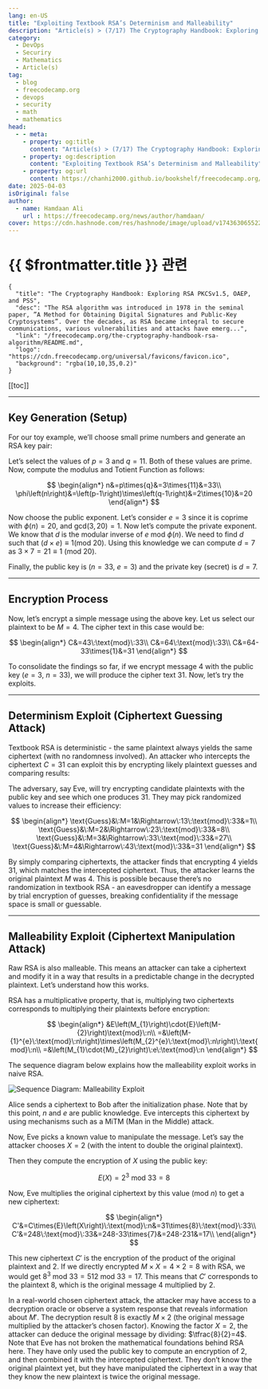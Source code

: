 ```yaml
---
lang: en-US
title: "Exploiting Textbook RSA’s Determinism and Malleability"
description: "Article(s) > (7/17) The Cryptography Handbook: Exploring RSA PKCSv1.5, OAEP, and PSS" 
category:
  - DevOps
  - Securiry
  - Mathematics
  - Article(s)
tag:
  - blog
  - freecodecamp.org
  - devops
  - security
  - math
  - mathematics
head:
  - - meta:
    - property: og:title
      content: "Article(s) > (7/17) The Cryptography Handbook: Exploring RSA PKCSv1.5, OAEP, and PSS"
    - property: og:description
      content: "Exploiting Textbook RSA’s Determinism and Malleability"
    - property: og:url
      content: https://chanhi2000.github.io/bookshelf/freecodecamp.org/the-cryptography-handbook-rsa-algorithm/exploiting-textbook-rsas-determinism-and-malleability.html
date: 2025-04-03
isOriginal: false
author:
  - name: Hamdaan Ali
    url : https://freecodecamp.org/news/author/hamdaan/
cover: https://cdn.hashnode.com/res/hashnode/image/upload/v1743630655223/f7e0c094-2103-42cd-97bd-be79d14fff67.png
---
```


# {{ $frontmatter.title }} 관련

```component VPCard
{
  "title": "The Cryptography Handbook: Exploring RSA PKCSv1.5, OAEP, and PSS",
  "desc": "The RSA algorithm was introduced in 1978 in the seminal paper, ”A Method for Obtaining Digital Signatures and Public-Key Cryptosystems”. Over the decades, as RSA became integral to secure communications, various vulnerabilities and attacks have emerg...",
  "link": "/freecodecamp.org/the-cryptography-handbook-rsa-algorithm/README.md",
  "logo": "https://cdn.freecodecamp.org/universal/favicons/favicon.ico",
  "background": "rgba(10,10,35,0.2)"
}
```

[[toc]]

---

<SiteInfo
  name="The Cryptography Handbook: Exploring RSA PKCSv1.5, OAEP, and PSS"
  desc="The RSA algorithm was introduced in 1978 in the seminal paper, ”A Method for Obtaining Digital Signatures and Public-Key Cryptosystems”. Over the decades, as RSA became integral to secure communications, various vulnerabilities and attacks have emerg..."
  url="https://freecodecamp.org/news/the-cryptography-handbook-rsa-algorithm#heading-exploiting-textbook-rsas-determinism-and-malleability"
  logo="https://cdn.freecodecamp.org/universal/favicons/favicon.ico"
  preview="https://cdn.hashnode.com/res/hashnode/image/upload/v1743630655223/f7e0c094-2103-42cd-97bd-be79d14fff67.png"/>

## Key Generation (Setup)

For our toy example, we’ll choose small prime numbers and generate an RSA key pair:

Let’s select the values of $p=3$ and $q=11$. Both of these values are prime. Now, compute the modulus and Totient Function as follows:

$$
\begin{align*}
n&=p\times{q}&=3\times{11}&=33\\
\phi\left(n\right)&=\left(p-1\right)\times\left(q-1\right)&=2\times{10}&=20
\end{align*}
$$

Now choose the public exponent. Let’s consider $e=3$ since it is coprime with $\phi\left(n\right)=20$, and $\text{gcd}\left(3,20\right)=1$. Now let’s compute the private exponent. We know that $d$ is the modular inverse of $e\:\text{mod}\:\phi\left(n\right)$. We need to find $d$ such that $\left(d\times{e}\right)\equiv{1}\left(\text{mod}\:20\right)$. Using this knowledge we can compute $d=7$ as $3\times{7}=21\equiv1\:\left(\text{mod}\:20\right)$.

Finally, the public key is ($n=33$, $e=3$) and the private key (secret) is $d=7$.

---

## Encryption Process

Now, let’s encrypt a simple message using the above key. Let us select our plaintext to be $M=4$. The cipher text in this case would be:

$$
\begin{align*}
C&=43\:\text{mod}\:33\\
C&=64\:\text{mod}\:33\\
C&=64-33\times{1}&=31
\end{align*}
$$

To consolidate the findings so far, if we encrypt message $4$ with the public key $(e=3,\:n=33)$, we will produce the cipher text $31$. Now, let’s try the exploits.

---

## Determinism Exploit (Ciphertext Guessing Attack)

Textbook RSA is deterministic - the same plaintext always yields the same ciphertext (with no randomness involved). An attacker who intercepts the ciphertext $C=31$ can exploit this by encrypting likely plaintext guesses and comparing results:

The adversary, say Eve, will try encrypting candidate plaintexts with the public key and see which one produces $31$. They may pick randomized values to increase their efficiency:

$$
\begin{align*}
\text{Guess}&\:M=1&\Rightarrow\:13\:\text{mod}\:33&=1\\
\text{Guess}&\:M=2&\Rightarrow\:23\:\text{mod}\:33&=8\\
\text{Guess}&\:M=3&\Rightarrow\:33\:\text{mod}\:33&=27\\
\text{Guess}&\:M=4&\Rightarrow\:43\:\text{mod}\:33&=31
\end{align*}
$$

By simply comparing ciphertexts, the attacker finds that encrypting $4$ yields $31$, which matches the intercepted ciphertext. Thus, the attacker learns the original plaintext $M$ was $4$. This is possible because there’s no randomization in textbook RSA - an eavesdropper can identify a message by trial encryption of guesses, breaking confidentiality if the message space is small or guessable.

---

## Malleability Exploit (Ciphertext Manipulation Attack)

Raw RSA is also malleable. This means an attacker can take a ciphertext and modify it in a way that results in a predictable change in the decrypted plaintext. Let’s understand how this works.

RSA has a multiplicative property, that is, multiplying two ciphertexts corresponds to multiplying their plaintexts before encryption:

$$
\begin{align*}
&E\left(M_{1}\right)\cdot{E}\left(M-{2}\right)\text{mod}\:n\\
=&\left(M-{1}^{e}\:\text{mod}\:n\right)\times\left(M_{2}^{e}\:\text{mod}\:n\right)\:\text{mod}\:n\\
=&\left(M_{1}\cdot{M}_{2}\right)\:e\:\text{mod}\:n
\end{align*}
$$

The sequence diagram below explains how the malleability exploit works in naive RSA.

![Sequence Diagram: Malleability Exploit](https://cdn.hashnode.com/res/hashnode/image/upload/v1741314973046/6be306c5-3ca6-4ea8-8daf-d1937b6459df.png)
<!-- TODO: mermaid -->

Alice sends a ciphertext to Bob after the initialization phase. Note that by this point, $n$ and $e$ are public knowledge. Eve intercepts this ciphertext by using mechanisms such as a MiTM (Man in the Middle) attack.

Now, Eve picks a known value to manipulate the message. Let’s say the attacker chooses $X=2$ (with the intent to double the original plaintext).

Then they compute the encryption of $X$ using the public key:

$$
E\left(X\right)=2^{3}\:\text{mod}\:33=8
$$

Now, Eve multiplies the original ciphertext by this value ($\text{mod}\:n$) to get a new ciphertext:

$$
\begin{align*}
C'&=C\times{E}\left(X\right)\:\text{mod}\:n&=31\times{8}\:\text{mod}\:33\\
C'&=248\:\text{mod}\:33&=248-33\times{7}&=248-231&=17\\
\end{align*}
$$

This new ciphertext $C'$ is the encryption of the product of the original plaintext and $2$. If we directly encrypted $M\times{X}=4\times{2}=8$ with RSA, we would get $8^{3}\:\text{mod}\:33=512\:\text{mod}\:33=17$. This means that $C'$ corresponds to the plaintext $8$, which is the original message $4$ multiplied by $2$.

In a real-world chosen ciphertext attack, the attacker may have access to a decryption oracle or observe a system response that reveals information about $M'$. The decryption result 8 is exactly $M\times{2}$ (the original message multiplied by the attacker’s chosen factor). Knowing the factor $X=2$, the attacker can deduce the original message by dividing: $\tfrac{8}{2}=4$. Note that Eve has not broken the mathematical foundations behind RSA here. They have only used the public key to compute an encryption of $2$, and then combined it with the intercepted ciphertext. They don’t know the original plaintext yet, but they have manipulated the ciphertext in a way that they know the new plaintext is twice the original message.
